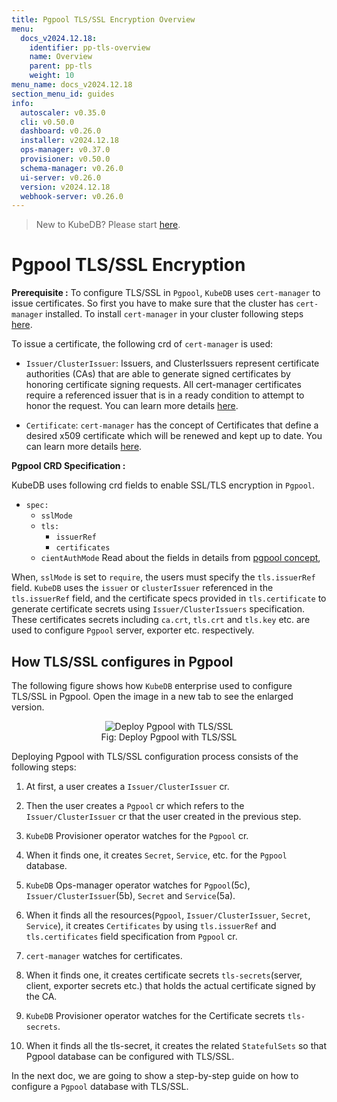 ```yaml
---
title: Pgpool TLS/SSL Encryption Overview
menu:
  docs_v2024.12.18:
    identifier: pp-tls-overview
    name: Overview
    parent: pp-tls
    weight: 10
menu_name: docs_v2024.12.18
section_menu_id: guides
info:
  autoscaler: v0.35.0
  cli: v0.50.0
  dashboard: v0.26.0
  installer: v2024.12.18
  ops-manager: v0.37.0
  provisioner: v0.50.0
  schema-manager: v0.26.0
  ui-server: v0.26.0
  version: v2024.12.18
  webhook-server: v0.26.0
---
```


> New to KubeDB? Please start [here](/docs/v2024.12.18/README).

# Pgpool TLS/SSL Encryption

**Prerequisite :** To configure TLS/SSL in `Pgpool`, `KubeDB` uses `cert-manager` to issue certificates. So first you have to make sure that the cluster has `cert-manager` installed. To install `cert-manager` in your cluster following steps [here](https://cert-manager.io/docs/installation/kubernetes/).

To issue a certificate, the following crd of `cert-manager` is used:

- `Issuer/ClusterIssuer`: Issuers, and ClusterIssuers represent certificate authorities (CAs) that are able to generate signed certificates by honoring certificate signing requests. All cert-manager certificates require a referenced issuer that is in a ready condition to attempt to honor the request. You can learn more details [here](https://cert-manager.io/docs/concepts/issuer/).

- `Certificate`: `cert-manager` has the concept of Certificates that define a desired x509 certificate which will be renewed and kept up to date. You can learn more details [here](https://cert-manager.io/docs/concepts/certificate/).

**Pgpool CRD Specification :**

KubeDB uses following crd fields to enable SSL/TLS encryption in `Pgpool`.

- `spec:`
  - `sslMode`
  - `tls:`
    - `issuerRef`
    - `certificates`
  - `cientAuthMode`
Read about the fields in details from [pgpool concept](/docs/v2024.12.18/guides/pgpool/concepts/pgpool),

When, `sslMode` is set to `require`, the users must specify the `tls.issuerRef` field. `KubeDB` uses the `issuer` or `clusterIssuer` referenced in the `tls.issuerRef` field, and the certificate specs provided in `tls.certificate` to generate certificate secrets using `Issuer/ClusterIssuers` specification. These certificates secrets including `ca.crt`, `tls.crt` and `tls.key` etc. are used to configure `Pgpool` server, exporter etc. respectively.

## How TLS/SSL configures in Pgpool

The following figure shows how `KubeDB` enterprise used to configure TLS/SSL in Pgpool. Open the image in a new tab to see the enlarged version.

<figure align="center">
<img alt="Deploy Pgpool with TLS/SSL" src="/docs/v2024.12.18/images/day-2-operation/pgpool/pp-tls.svg">
<figcaption align="center">Fig: Deploy Pgpool with TLS/SSL</figcaption>
</figure>

Deploying Pgpool with TLS/SSL configuration process consists of the following steps:

1. At first, a user creates a `Issuer/ClusterIssuer` cr.

2. Then the user creates a `Pgpool` cr which refers to the `Issuer/ClusterIssuer` cr that the user created in the previous step.

3. `KubeDB` Provisioner  operator watches for the `Pgpool` cr.

4. When it finds one, it creates `Secret`, `Service`, etc. for the `Pgpool` database.

5. `KubeDB` Ops-manager operator watches for `Pgpool`(5c), `Issuer/ClusterIssuer`(5b), `Secret` and `Service`(5a).

6. When it finds all the resources(`Pgpool`, `Issuer/ClusterIssuer`, `Secret`, `Service`), it creates `Certificates` by using `tls.issuerRef` and `tls.certificates` field specification from `Pgpool` cr.

7. `cert-manager` watches for certificates.

8. When it finds one, it creates certificate secrets `tls-secrets`(server, client, exporter secrets etc.) that holds the actual certificate signed by the CA.

9. `KubeDB` Provisioner  operator watches for the Certificate secrets `tls-secrets`.

10. When it finds all the tls-secret, it creates the related `StatefulSets` so that Pgpool database can be configured with TLS/SSL.

In the next doc, we are going to show a step-by-step guide on how to configure a `Pgpool` database with TLS/SSL.